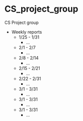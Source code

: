 # CS_project_group
CS Project group

  - Weekly reports
    - 1/25 - 1/31
      - ...
    - 2/1 - 2/7
      - ...
    - 2/8 - 2/14
      - ...
    - 2/15 - 2/21
      - ...
    - 2/22 - 2/31
      - ...
    - 3/1 - 3/31
      - ...
    - 3/1 - 3/31
      - ...
    - 3/1 - 3/31
      - ...
